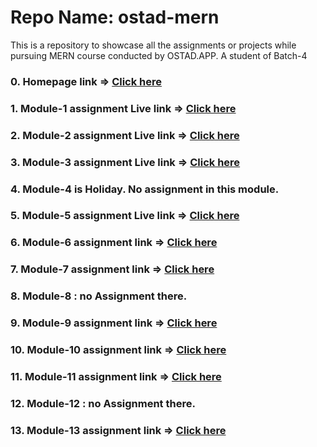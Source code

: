 # Repo Name: ostad-mern
This is a repository to showcase all the assignments or projects while pursuing MERN course conducted by OSTAD.APP. A student of Batch-4
### 0. Homepage link => <a href="https://ramrachai.github.io/ostad-mern/"> Click here </a>
### 1. Module-1 assignment Live link => <a href="https://ramrachai.github.io/ostad-mern/module1/index.html"> Click here </a>
### 2. Module-2 assignment Live link => <a href="https://ramrachai.github.io/ostad-mern/module2/index.html"> Click here </a>
### 3. Module-3 assignment Live link => <a href="https://ramrachai.github.io/ostad-mern/module3/index.html"> Click here </a>
### 4. Module-4 is Holiday. No assignment in this module. 
### 5. Module-5 assignment Live link => <a href="https://ramrachai.github.io/ostad-mern/module5/index.html"> Click here </a>
### 6. Module-6 assignment link => <a href="https://github.com/Ramrachai/ostad-mern/tree/main/module6"> Click here </a>
### 7. Module-7 assignment link => <a href="https://github.com/Ramrachai/ostad-mern/tree/main/module7"> Click here </a>
### 8. Module-8 : no Assignment there. 
### 9. Module-9 assignment link => <a href="https://github.com/Ramrachai/ostad-mern/tree/main/module9"> Click here </a>
### 10. Module-10 assignment link => <a href="https://github.com/Ramrachai/ostad-mern/tree/main/module10"> Click here </a>
### 11. Module-11 assignment link => <a href="https://github.com/Ramrachai/ostad-mern/tree/main/module11"> Click here </a>
### 12. Module-12 : no Assignment there. 
### 13. Module-13 assignment link => <a href="https://github.com/Ramrachai/ostad-mern/tree/main/module13"> Click here </a>

